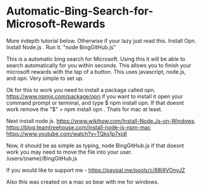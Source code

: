 # Automatic-Bing-Search-for-Microsoft-Rewards

More indepth tutorial below. Otherwise if your lazy just read this. Install Opn. Install Node.js . Run it. 
"node BingGitHub.js"

This is a automatic bing search for Microsoft. Using this it will be able to search automatically for you within seconds.
This allows you to finish your microsoft rewards with the tap of a button.
This uses javascript, node.js, and opn.
Very simple to set up.

Ok for this to work you need to install a package called opn. https://www.npmjs.com/package/opn if you want to install it open your command prompt or terminal, and type $ npm install opn. If that doesnt work remove the "$" = npm install opn . Thats for mac at least. 

Next install node js. https://www.wikihow.com/Install-Node.Js-on-Windows.  
https://blog.teamtreehouse.com/install-node-js-npm-mac
https://www.youtube.com/watch?v=TQks1p7xjdI

Now, it should be as simple as typing, node BingGitHub.js
if that doesnt work you may need to move the file into your user. /users/(name)/BingGitHub.js


If you would like to support me - https://paypal.me/pools/c/88i9VOnyJZ

Also this was created on a mac so bear with me for windows.
